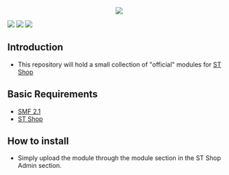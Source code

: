 <p align="center">
    <img src="https://smftricks.com/logos/logo.png">
 </p>
 
 <img src="https://img.shields.io/badge/License-MPL%202.0-a05a3f?style=flat-square">  <img src="https://img.shields.io/badge/SMF-2.1-3f73a0?style=flat-square"> <img src="https://img.shields.io/badge/ST%20Shop-4.1-7470a0?style=flat-square">


## Introduction
* This repository will hold a small collection of "official" modules for [ST Shop](https://github.com/SMFTricks/ST-Shop)

## Basic Requirements
* [SMF 2.1](https://github.com/SimpleMachines/SMF2.1)
* [ST Shop](https://github.com/SMFTricks/ST-Shop)

## How to install
* Simply upload the module through the module section in the ST Shop Admin section.
